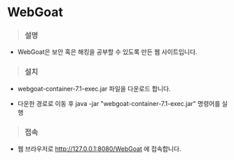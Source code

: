 # WebGoat

>### 설명

  * WebGoat은 보안 혹은 해킹을 공부할 수 있도록 만든 웹 사이트입니다.

>### 설치

  * webgoat-container-7.1-exec.jar 파일을 다운로드 합니다.
  
  * 다운한 경로로 이동 후 java -jar "webgoat-container-7.1-exec.jar" 명령어를 실행
  
>### 접속

  * 웹 브라우저로 http://127.0.0.1:8080/WebGoat 에 접속합니다.
